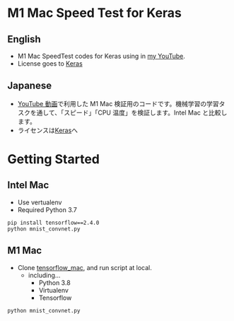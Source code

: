 # M1 Mac Speed Test for Keras

## English

- M1 Mac SpeedTest codes for Keras using in [my YouTube](https://youtu.be/Nx3I2Xm2jYo).
- License goes to [Keras](https://keras.io/examples/vision/mnist_convnet/)

## Japanese

- [YouTube 動画](https://youtu.be/Nx3I2Xm2jYo)で利用した M1 Mac 検証用のコードです。機械学習の学習タスクを通して、「スピード」「CPU 温度」を検証します。Intel Mac と比較します。
- ライセンスは[Keras](https://keras.io/examples/vision/mnist_convnet/)へ

# Getting Started

## Intel Mac

- Use vertualenv
- Required Python 3.7

```
pip install tensorflow==2.4.0
python mnist_convnet.py
```

## M1 Mac

- Clone [tensorflow_mac](https://github.com/apple/tensorflow_macos), and run script at local.
  - including...
    - Python 3.8
    - Virtualenv
    - Tensorflow

```
python mnist_convnet.py
```

